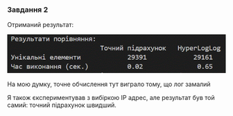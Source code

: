 ### Завдання 2

Отриманий результат:


![Результат виконання](result.gif)


На мою думку, точне обчислення тут виграло тому, що лог замалий

Я також єкспериментував з вибіркою IP адрес, але результат був той самий: точний підрахунок швидший.